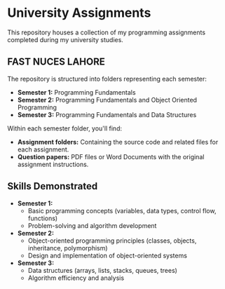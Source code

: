 # University Assignments

This repository houses a collection of my programming assignments completed during my university studies.

## FAST NUCES LAHORE

The repository is structured into folders representing each semester:

- **Semester 1:** Programming Fundamentals
- **Semester 2:** Programming Fundamentals and Object Oriented Programming
- **Semester 3:** Programming Fundamentals and Data Structures

Within each semester folder, you'll find:

- **Assignment folders:** Containing the source code and related files for each assignment.
- **Question papers:** PDF files or Word Documents with the original assignment instructions.

## Skills Demonstrated

- **Semester 1:**
    - Basic programming concepts (variables, data types, control flow, functions)
    - Problem-solving and algorithm development
- **Semester 2:**
    - Object-oriented programming principles (classes, objects, inheritance, polymorphism)
    - Design and implementation of object-oriented systems
- **Semester 3:**
    - Data structures (arrays, lists, stacks, queues, trees)
    - Algorithm efficiency and analysis

